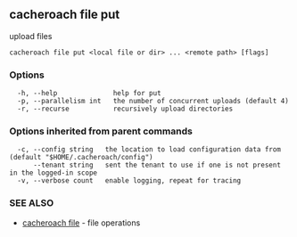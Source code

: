 ## cacheroach file put

upload files

```
cacheroach file put <local file or dir> ... <remote path> [flags]
```

### Options

```
  -h, --help              help for put
  -p, --parallelism int   the number of concurrent uploads (default 4)
  -r, --recurse           recursively upload directories
```

### Options inherited from parent commands

```
  -c, --config string   the location to load configuration data from (default "$HOME/.cacheroach/config")
      --tenant string   sent the tenant to use if one is not present in the logged-in scope
  -v, --verbose count   enable logging, repeat for tracing
```

### SEE ALSO

* [cacheroach file](cacheroach_file.md)	 - file operations

